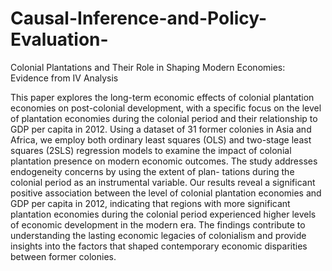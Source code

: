 # Causal-Inference-and-Policy-Evaluation-
Colonial Plantations and Their Role in Shaping Modern Economies: Evidence from IV Analysis

This paper explores the long-term economic effects of colonial plantation economies on post-colonial development, with a specific focus on the level of plantation economies during the colonial period and their relationship to GDP per capita in 2012. Using a dataset of 31 former colonies in Asia and Africa, we employ both ordinary least squares (OLS) and two-stage least squares (2SLS) regression models to examine the impact of colonial plantation presence on modern economic outcomes. The study addresses endogeneity concerns by using the extent of plan- tations during the colonial period as an instrumental variable. Our results reveal a significant positive association between the level of colonial plantation economies and GDP per capita in 2012, indicating that regions with more significant plantation economies during the colonial period experienced higher levels of economic development in the modern era. The findings contribute to understanding the lasting economic legacies of colonialism and provide insights into the factors that shaped contemporary economic disparities between former colonies.

